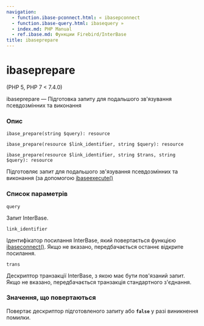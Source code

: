 ```yaml
---
navigation:
  - function.ibase-pconnect.html: « ibasepconnect
  - function.ibase-query.html: ibasequery »
  - index.md: PHP Manual
  - ref.ibase.md: Функции Firebird/InterBase
title: ibaseprepare
---
```

# ibaseprepare

(PHP 5, PHP 7 < 7.4.0)

ibaseprepare — Підготовка запиту для подальшого зв'язування псевдозмінних та виконання

### Опис

```methodsynopsis
ibase_prepare(string $query): resource
```

```methodsynopsis
ibase_prepare(resource $link_identifier, string $query): resource
```

```methodsynopsis
ibase_prepare(resource $link_identifier, string $trans, string $query): resource
```

Підготовляє запит для подальшого зв'язування псевдозмінних та виконання (за допомогою [ibaseexecute()](function.ibase-execute.html)

### Список параметрів

`query`

Запит InterBase.

`link_identifier`

Ідентифікатор посилання InterBase, який повертається функцією [ibaseconnect()](function.ibase-connect.html). Якщо не вказано, передбачається останнє відкрите посилання.

`trans`

Дескриптор транзакції InterBase, з якою має бути пов'язаний запит. Якщо не вказано, передбачається транзакція стандартного з'єднання.

### Значення, що повертаються

Повертає дескриптор підготовленого запиту або **`false`** у разі виникнення помилки.
